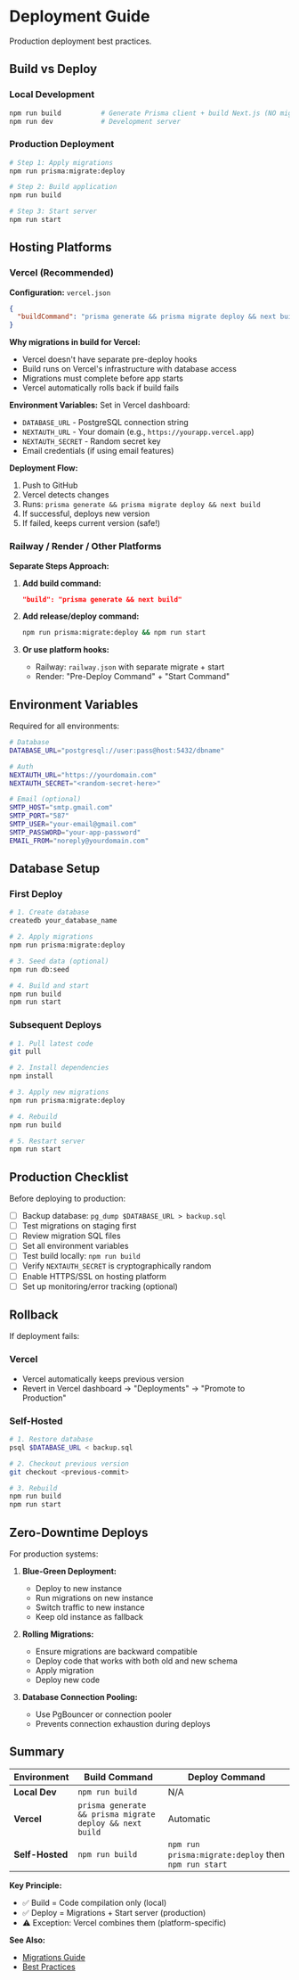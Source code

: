 # Deployment Guide

Production deployment best practices.

## Build vs Deploy

### Local Development
```bash
npm run build          # Generate Prisma client + build Next.js (NO migrations)
npm run dev            # Development server
```

### Production Deployment
```bash
# Step 1: Apply migrations
npm run prisma:migrate:deploy

# Step 2: Build application
npm run build

# Step 3: Start server
npm run start
```

## Hosting Platforms

### Vercel (Recommended)

**Configuration:** `vercel.json`
```json
{
  "buildCommand": "prisma generate && prisma migrate deploy && next build"
}
```

**Why migrations in build for Vercel:**
- Vercel doesn't have separate pre-deploy hooks
- Build runs on Vercel's infrastructure with database access
- Migrations must complete before app starts
- Vercel automatically rolls back if build fails

**Environment Variables:**
Set in Vercel dashboard:
- `DATABASE_URL` - PostgreSQL connection string
- `NEXTAUTH_URL` - Your domain (e.g., `https://yourapp.vercel.app`)
- `NEXTAUTH_SECRET` - Random secret key
- Email credentials (if using email features)

**Deployment Flow:**
1. Push to GitHub
2. Vercel detects changes
3. Runs: `prisma generate && prisma migrate deploy && next build`
4. If successful, deploys new version
5. If failed, keeps current version (safe!)

### Railway / Render / Other Platforms

**Separate Steps Approach:**

1. **Add build command:**
   ```json
   "build": "prisma generate && next build"
   ```

2. **Add release/deploy command:**
   ```bash
   npm run prisma:migrate:deploy && npm run start
   ```

3. **Or use platform hooks:**
   - Railway: `railway.json` with separate migrate + start
   - Render: "Pre-Deploy Command" + "Start Command"

## Environment Variables

Required for all environments:

```bash
# Database
DATABASE_URL="postgresql://user:pass@host:5432/dbname"

# Auth
NEXTAUTH_URL="https://yourdomain.com"
NEXTAUTH_SECRET="<random-secret-here>"

# Email (optional)
SMTP_HOST="smtp.gmail.com"
SMTP_PORT="587"
SMTP_USER="your-email@gmail.com"
SMTP_PASSWORD="your-app-password"
EMAIL_FROM="noreply@yourdomain.com"
```

## Database Setup

### First Deploy

```bash
# 1. Create database
createdb your_database_name

# 2. Apply migrations
npm run prisma:migrate:deploy

# 3. Seed data (optional)
npm run db:seed

# 4. Build and start
npm run build
npm run start
```

### Subsequent Deploys

```bash
# 1. Pull latest code
git pull

# 2. Install dependencies
npm install

# 3. Apply new migrations
npm run prisma:migrate:deploy

# 4. Rebuild
npm run build

# 5. Restart server
npm run start
```

## Production Checklist

Before deploying to production:

- [ ] Backup database: `pg_dump $DATABASE_URL > backup.sql`
- [ ] Test migrations on staging first
- [ ] Review migration SQL files
- [ ] Set all environment variables
- [ ] Test build locally: `npm run build`
- [ ] Verify `NEXTAUTH_SECRET` is cryptographically random
- [ ] Enable HTTPS/SSL on hosting platform
- [ ] Set up monitoring/error tracking (optional)

## Rollback

If deployment fails:

### Vercel
- Vercel automatically keeps previous version
- Revert in Vercel dashboard → "Deployments" → "Promote to Production"

### Self-Hosted
```bash
# 1. Restore database
psql $DATABASE_URL < backup.sql

# 2. Checkout previous version
git checkout <previous-commit>

# 3. Rebuild
npm run build
npm run start
```

## Zero-Downtime Deploys

For production systems:

1. **Blue-Green Deployment:**
   - Deploy to new instance
   - Run migrations on new instance
   - Switch traffic to new instance
   - Keep old instance as fallback

2. **Rolling Migrations:**
   - Ensure migrations are backward compatible
   - Deploy code that works with both old and new schema
   - Apply migration
   - Deploy new code

3. **Database Connection Pooling:**
   - Use PgBouncer or connection pooler
   - Prevents connection exhaustion during deploys

## Summary

| Environment | Build Command | Deploy Command |
|-------------|---------------|----------------|
| **Local Dev** | `npm run build` | N/A |
| **Vercel** | `prisma generate && prisma migrate deploy && next build` | Automatic |
| **Self-Hosted** | `npm run build` | `npm run prisma:migrate:deploy` then `npm run start` |

**Key Principle:** 
- ✅ Build = Code compilation only (local)
- ✅ Deploy = Migrations + Start server (production)
- ⚠️ Exception: Vercel combines them (platform-specific)

**See Also:**
- [Migrations Guide](/docs/architecture/MIGRATION_BEST_PRACTICES.md)
- [Best Practices](/docs/BEST_PRACTICES.md)

